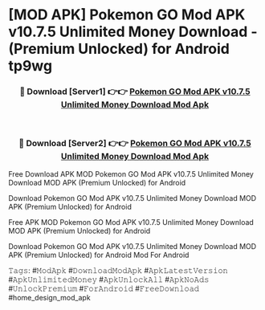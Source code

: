 # [MOD APK] Pokemon GO Mod APK v10.7.5 Unlimited Money Download - (Premium Unlocked) for Android tp9wg



<div align="center">
<h3>🔴 Download [Server1] 👉👉 <a href="https://momento.my/?title=Pokemon_GO_Mod_APK_v10.7.5_Unlimited_Money_Download">Pokemon GO Mod APK v10.7.5 Unlimited Money Download Mod Apk</a></h3><br>

<h3>🔴 Download [Server2] 👉👉 <a href="https://momento.my/?title=Pokemon_GO_Mod_APK_v10.7.5_Unlimited_Money_Download">Pokemon GO Mod APK v10.7.5 Unlimited Money Download Mod Apk</a></h3>
</div>



Free Download APK MOD Pokemon GO Mod APK v10.7.5 Unlimited Money Download MOD APK (Premium Unlocked) for Android

Download Pokemon GO Mod APK v10.7.5 Unlimited Money Download MOD APK (Premium Unlocked) for Android

Free APK MOD Pokemon GO Mod APK v10.7.5 Unlimited Money Download MOD APK (Premium Unlocked) for Android

Download Pokemon GO Mod APK v10.7.5 Unlimited Money Download MOD APK (Premium Unlocked) for Android Mod For Android

𝚃𝚊𝚐𝚜: #𝙼𝚘𝚍𝙰𝚙𝚔 #𝙳𝚘𝚠𝚗𝚕𝚘𝚊𝚍𝙼𝚘𝚍𝙰𝚙𝚔 #𝙰𝚙𝚔𝙻𝚊𝚝𝚎𝚜𝚝𝚅𝚎𝚛𝚜𝚒𝚘𝚗 #𝙰𝚙𝚔𝚄𝚗𝚕𝚒𝚖𝚒𝚝𝚎𝚍𝙼𝚘𝚗𝚎𝚢 #𝙰𝚙𝚔𝚄𝚗𝚕𝚘𝚌𝚔𝙰𝚕𝚕 #𝙰𝚙𝚔𝙽𝚘𝙰𝚍𝚜 #𝚄𝚗𝚕𝚘𝚌𝚔𝙿𝚛𝚎𝚖𝚒𝚞𝚖 #𝙵𝚘𝚛𝙰𝚗𝚍𝚛𝚘𝚒𝚍 #𝙵𝚛𝚎𝚎𝙳𝚘𝚠𝚗𝚕𝚘𝚊𝚍 #home_design_mod_apk
